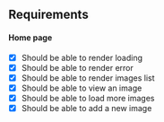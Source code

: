 ## Requirements

#### Home page
- [x] Should be able to render loading
- [x] Should be able to render error
- [x] Should be able to render images list
- [x] Should be able to view an image
- [x] Should be able to load more images
- [x] Should be able to add a new image
